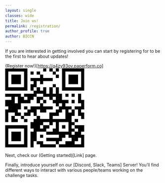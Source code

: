 ```yaml
---
layout: single
classes: wide
title: Join us!
permalink: /registration/
author_profile: true
author: BICCN
---
```


If you are interested in getting involved you can start by registering for to be the first to hear about updates!

(Register now!)[https://q4zy93ov.paperform.co]
![Book logo](/assets/qr_code/registration.png)

Next, check our (Getting started)[Link] page.

Finally, introduce yourself on our [Discord, Slack, Teams] Server! You’ll find different ways to interact with various people/teams working on the challenge tasks.
